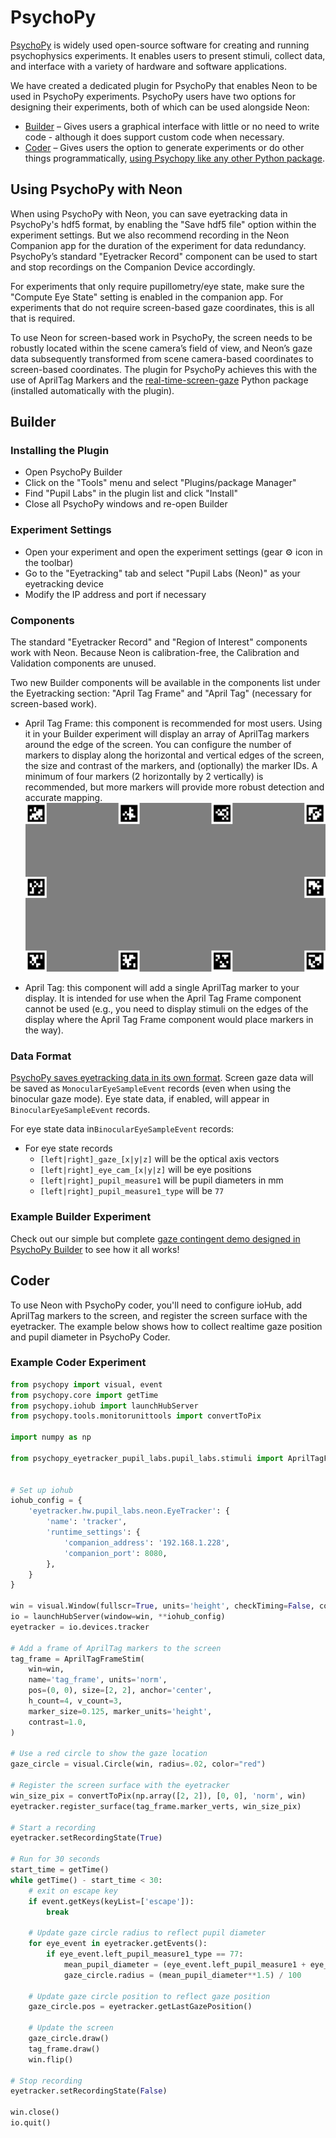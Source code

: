 # PsychoPy

[PsychoPy](https://psychopy.org/) is widely used open-source software for creating and running psychophysics experiments.
It enables users to present stimuli, collect data, and interface with a variety of hardware and software applications.

We have created a dedicated plugin for PsychoPy that enables Neon to be used in PsychoPy experiments. PsychoPy
users have two options for designing their experiments, both of which can be used alongside Neon:

- [Builder](https://www.psychopy.org/builder/) – Gives users a graphical interface with little or no need to write code - although it does support custom code when necessary.
- [Coder](https://psychopy.org/coder/index.html) – Gives users the option to generate experiments or do other things programmatically, [using Psychopy like any other Python package](https://psychopy.org/api/).

## Using PsychoPy with Neon
When using PsychoPy with Neon, you can save eyetracking data in PsychoPy's hdf5 format, by enabling the "Save hdf5 file"
option within the experiment settings. But we also recommend recording in the Neon Companion app for the duration of
the experiment for data redundancy. PsychoPy’s standard "Eyetracker Record" component can be used to start and stop recordings
on the Companion Device accordingly.

For experiments that only require pupillometry/eye state, make sure the "Compute Eye State" setting is enabled in the companion app.
For experiments that do not require screen-based gaze coordinates, this is all that is required.

To use Neon for screen-based work in PsychoPy, the screen needs to be robustly located within the scene camera’s field of view,
and Neon’s gaze data subsequently transformed from scene camera-based coordinates to screen-based coordinates. The plugin for
PsychoPy achieves this with the use of AprilTag Markers and the
[real-time-screen-gaze](https://github.com/pupil-labs/real-time-screen-gaze) Python package (installed automatically with the plugin).

## Builder

### Installing the Plugin

- Open PsychoPy Builder
- Click on the "Tools" menu and select "Plugins/package Manager"
- Find "Pupil Labs" in the plugin list and click "Install"
- Close all PsychoPy windows and re-open Builder

### Experiment Settings

- Open your experiment and open the experiment settings (gear ⚙️ icon in the toolbar)
- Go to the "Eyetracking" tab and select "Pupil Labs (Neon)" as your eyetracking device
- Modify the IP address and port if necessary

### Components

The standard "Eyetracker Record" and "Region of Interest" components work with Neon. Because Neon is calibration-free, the Calibration and Validation components are unused.

Two new Builder components will be available in the components list under the Eyetracking section: "April Tag Frame" and "April Tag" (necessary for screen-based work).

- April Tag Frame: this component is recommended for most users. Using it in your Builder experiment will display an array of AprilTag markers around the edge of the screen. You can configure the number of markers to display along the horizontal and vertical edges of the screen, the size and contrast of the markers, and (optionally) the marker IDs. A minimum of four markers (2 horizontally by 2 vertically) is recommended, but more markers will provide more robust detection and accurate mapping.
![AprilTag Frame](./apriltag-frame.png)

- April Tag: this component will add a single AprilTag marker to your display. It is intended for use when the April Tag Frame component cannot be used (e.g., you need to display stimuli on the edges of the display where the April Tag Frame component would place markers in the way).

### Data Format

[PsychoPy saves eyetracking data in its own format](https://psychopy.org/hardware/eyeTracking.html#what-about-the-data). Screen gaze data will be saved as `MonocularEyeSampleEvent` records (even when using the binocular gaze mode). Eye state data, if enabled, will appear in `BinocularEyeSampleEvent` records.

For eye state data in`BinocularEyeSampleEvent` records:
- For eye state records
    - `[left|right]_gaze_[x|y|z]` will be the optical axis vectors
    - `[left|right]_eye_cam_[x|y|z]` will be eye positions
    - `[left|right]_pupil_measure1` will be pupil diameters in mm
    - `[left|right]_pupil_measure1_type` will be `77`

### Example Builder Experiment

Check out our simple but complete [gaze contingent demo designed in PsychoPy Builder](https://github.com/pupil-labs/psychopy-gaze-contingent-demo) to see how it all works!

## Coder

To use Neon with PsychoPy coder, you'll need to configure ioHub, add AprilTag markers to the screen, and register the screen surface with the eyetracker. The example below shows how to collect realtime gaze position and pupil diameter in PsychoPy Coder.

### Example Coder Experiment
```python
from psychopy import visual, event
from psychopy.core import getTime
from psychopy.iohub import launchHubServer
from psychopy.tools.monitorunittools import convertToPix

import numpy as np

from psychopy_eyetracker_pupil_labs.pupil_labs.stimuli import AprilTagFrameStim


# Set up iohub
iohub_config = {
    'eyetracker.hw.pupil_labs.neon.EyeTracker': {
        'name': 'tracker',
        'runtime_settings': {
            'companion_address': '192.168.1.228',
            'companion_port': 8080,
        },
    }
}

win = visual.Window(fullscr=True, units='height', checkTiming=False, color='black')
io = launchHubServer(window=win, **iohub_config)
eyetracker = io.devices.tracker

# Add a frame of AprilTag markers to the screen
tag_frame = AprilTagFrameStim(
    win=win,
    name='tag_frame', units='norm',
    pos=(0, 0), size=[2, 2], anchor='center',
    h_count=4, v_count=3,
    marker_size=0.125, marker_units='height',
    contrast=1.0,
)

# Use a red circle to show the gaze location
gaze_circle = visual.Circle(win, radius=.02, color="red")

# Register the screen surface with the eyetracker
win_size_pix = convertToPix(np.array([2, 2]), [0, 0], 'norm', win)
eyetracker.register_surface(tag_frame.marker_verts, win_size_pix)

# Start a recording
eyetracker.setRecordingState(True)

# Run for 30 seconds
start_time = getTime()
while getTime() - start_time < 30:
    # exit on escape key
    if event.getKeys(keyList=['escape']):
        break

    # Update gaze circle radius to reflect pupil diameter
    for eye_event in eyetracker.getEvents():
        if eye_event.left_pupil_measure1_type == 77:
            mean_pupil_diameter = (eye_event.left_pupil_measure1 + eye_event.right_pupil_measure1) / 2
            gaze_circle.radius = (mean_pupil_diameter**1.5) / 100

    # Update gaze circle position to reflect gaze position
    gaze_circle.pos = eyetracker.getLastGazePosition()

    # Update the screen
    gaze_circle.draw()
    tag_frame.draw()
    win.flip()

# Stop recording
eyetracker.setRecordingState(False)

win.close()
io.quit()

```
